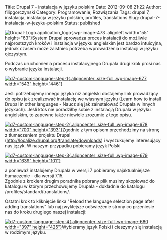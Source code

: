 Title: Drupal 7 - instalacja w języku polskim
Date: 2012-09-08 21:22
Author: filipgorczynski
Category: Programowanie, Rozwiązania
Tags: drupal 7, instalacja, instalacja w języku polskim, profiles, translations
Slug: drupal-7-instalacja-w-jezyku-polskim
Status: published

![](http://filipgorczynski.files.wordpress.com/2011/11/drupal-logo-application_logo.png "Drupal-Logo.application_logo"){.wp-image-473 .alignleft width="55" height="63"}System Drupal sprowadza proces instalacji do możliwie najprostszych kroków i instalacja w języku angielskim jest bardzo intuicyjna, jednak czasem może zaistnieć potrzeba wprowadzenia instalacji w języku ojczystym.

Podczas uruchomienia procesu instalacyjnego Drupala drugi krok prosi nas o wybranie języka instalacji.

[![](http://filipgorczynski.files.wordpress.com/2012/09/d7-custom-language-step-1.png "d7-custom-language-step-1"){.aligncenter .size-full .wp-image-677 width="543" height="446"}](http://filipgorczynski.files.wordpress.com/2012/09/d7-custom-language-step-1.png)

Jeśli potrzebujemy innego języka niż angielski dostajemy link prowadzący do opisu jak zrealizować instalację we własnym języku (Learn how to install Drupal in other languages - Naucz się jak zainstalować Drupala w innych językach). Jeśli ktoś nie poradziłby sobie z instalacją Drupala w języku angielskim, to zapewne także niewiele zrozumie z tego opisu.

[![](http://filipgorczynski.files.wordpress.com/2012/09/d7-custom-language-step-2.png "d7-custom-language-step-2"){.aligncenter .size-full .wp-image-678 width="700" height="393"}](http://filipgorczynski.files.wordpress.com/2012/09/d7-custom-language-step-2.png)Zgodnie z tym opisem przechodzimy na stronę z tłumaczeniem projektu Drupal (<http://localize.drupal.org/translate/downloads>) i wyszukujemy interesujący nas język. W naszym przypadku pobieramy język Polski

[![](http://filipgorczynski.files.wordpress.com/2012/09/d7-custom-language-step-3.png "d7-custom-language-step-3"){.aligncenter .size-full .wp-image-679 width="639" height="101"}](http://filipgorczynski.files.wordpress.com/2012/09/d7-custom-language-step-3.png)

a ponieważ instalujemy Drupala w wersji 7 pobieramy najaktualniejsze tłumaczenie - dla wersji 7.15.  
Zgodnie z krokiem drugim poradnika pobrany plik musimy skopiować do katalogu w którym przechowujemy Drupala - dokładnie do katalogu /profiles/standard/translations/.

Ostatni krok to kliknięcie linka "Reload the language selection page after adding translations" lub najzwyklejsze odświeżenie strony co przeniesie nas do kroku drugiego naszej instalacji:

[![](http://filipgorczynski.files.wordpress.com/2012/09/d7-custom-language-step-4.png "d7-custom-language-step-4"){.aligncenter .size-full .wp-image-680 width="397" height="425"}](http://filipgorczynski.files.wordpress.com/2012/09/d7-custom-language-step-4.png)Wybieramy język Polski i cieszymy się instalacją w rodzimym języku.
